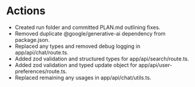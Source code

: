 # Actions

- Created run folder and committed PLAN.md outlining fixes.
- Removed duplicate @google/generative-ai dependency from package.json.
- Replaced any types and removed debug logging in app/api/chat/route.ts.
- Added zod validation and structured types for app/api/search/route.ts.
- Added zod validation and typed update object for app/api/user-preferences/route.ts.
- Replaced remaining any usages in app/api/chat/utils.ts.
